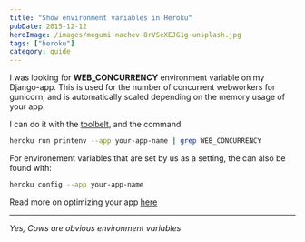 ```yaml
---
title: "Show environment variables in Heroku"
pubDate: 2015-12-12
heroImage: /images/megumi-nachev-8rVSeXEJG1g-unsplash.jpg
tags: ["heroku"]
category: guide
---
```


I was looking for **WEB_CONCURRENCY** environment variable on my Django-app. This is used for the number of concurrent webworkers for gunicorn, and is automatically scaled depending on the memory usage of your app.

I can do it with the [toolbelt](https://toolbelt.heroku.com/), and the command

```bash
heroku run printenv --app your-app-name | grep WEB_CONCURRENCY
```

For environement variables that are set by us as a setting, the can also be found
with:

```bash
heroku config --app your-app-name
```

Read more on optimizing your app [here](https://devcenter.heroku.com/articles/optimizing-dyno-usage)

---

_Yes, Cows are obvious environment variables_
